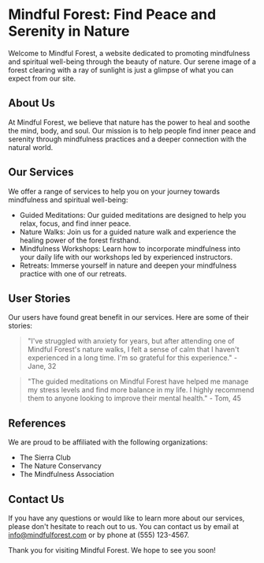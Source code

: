 <!--
Write me content for website with wallpaper which alt text is:

"A serene image of a forest clearing with a ray of sunlight for a spiritual or mindfulness website"

The name/title of the page should not be 1:1 copy of the alt text but rather a real content of the website which is using this wallpaper.

- Use markdown format
- Start with the heading
- The content should look like a real website
- Include real sections like references, contact, user stories, etc. use things relevant to the page purpose.
- Feel free to use structure like headings, bullets, numbering, blockquotes, paragraphs, horizontal lines, etc.
- You can use formatting like bold or _italic_
- You can include UTF-8 emojis
- Links should be only #hash anchors (and you can refer to the document itself)
- Do not include images
-->

<!--font:The Open Sans font would be a great fit for this website.-->

# Mindful Forest: Find Peace and Serenity in Nature

Welcome to Mindful Forest, a website dedicated to promoting mindfulness and spiritual well-being through the beauty of nature. Our serene image of a forest clearing with a ray of sunlight is just a glimpse of what you can expect from our site.

## About Us

At Mindful Forest, we believe that nature has the power to heal and soothe the mind, body, and soul. Our mission is to help people find inner peace and serenity through mindfulness practices and a deeper connection with the natural world.

## Our Services

We offer a range of services to help you on your journey towards mindfulness and spiritual well-being:

-   Guided Meditations: Our guided meditations are designed to help you relax, focus, and find inner peace.
-   Nature Walks: Join us for a guided nature walk and experience the healing power of the forest firsthand.
-   Mindfulness Workshops: Learn how to incorporate mindfulness into your daily life with our workshops led by experienced instructors.
-   Retreats: Immerse yourself in nature and deepen your mindfulness practice with one of our retreats.

## User Stories

Our users have found great benefit in our services. Here are some of their stories:

> "I've struggled with anxiety for years, but after attending one of Mindful Forest's nature walks, I felt a sense of calm that I haven't experienced in a long time. I'm so grateful for this experience." - Jane, 32

> "The guided meditations on Mindful Forest have helped me manage my stress levels and find more balance in my life. I highly recommend them to anyone looking to improve their mental health." - Tom, 45

## References

We are proud to be affiliated with the following organizations:

-   The Sierra Club
-   The Nature Conservancy
-   The Mindfulness Association

## Contact Us

If you have any questions or would like to learn more about our services, please don't hesitate to reach out to us. You can contact us by email at info@mindfulforest.com or by phone at (555) 123-4567.

Thank you for visiting Mindful Forest. We hope to see you soon!
